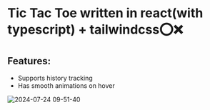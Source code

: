 # Tic Tac Toe written in react(with typescript) + tailwindcss⭕❌
## Features:
- Supports history tracking
- Has smooth animations on hover  

![2024-07-24 09-51-40](https://github.com/user-attachments/assets/0d86d689-c3ad-4e6d-83f0-84d7942960c9)
